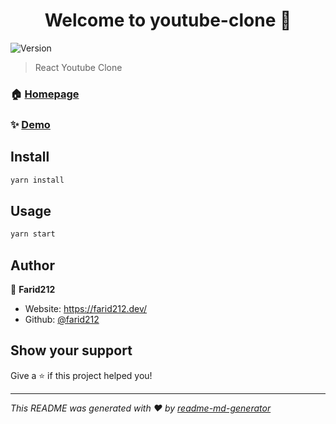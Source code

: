 <h1 align="center">Welcome to youtube-clone 👋</h1>
<p>
  <img alt="Version" src="https://img.shields.io/badge/version-0.1.0-blue.svg?cacheSeconds=2592000" />
</p>

> React Youtube Clone

### 🏠 [Homepage](na)

### ✨ [Demo](na)

## Install

```sh
yarn install
```

## Usage

```sh
yarn start
```

## Author

👤 **Farid212**

* Website: https://farid212.dev/
* Github: [@farid212](https://github.com/farid212)

## Show your support

Give a ⭐️ if this project helped you!

***
_This README was generated with ❤️ by [readme-md-generator](https://github.com/kefranabg/readme-md-generator)_